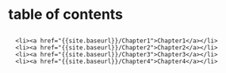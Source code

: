 <html lang="en-us">
  <head>
    <meta charset="UTF-8">
    <title>{{ page.title }}</title>
  </head>
  <body>
      <h1 class="project-name">table of contents</h1>
      <h2 class="project-tagline"></h2>
   
      <li><a href="{{site.baseurl}}/Chapter1">Chapter1</a></li>
      <li><a href="{{site.baseurl}}/Chapter2">Chapter2</a></li>
      <li><a href="{{site.baseurl}}/Chapter3">Chapter3</a></li>
      <li><a href="{{site.baseurl}}/Chapter4">Chapter4</a></li>
 
